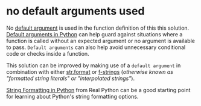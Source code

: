 # no default arguments used

No [default argument][default argument] is used in the function definition of this this solution.
[Default arguments in Python][default arguments in python] can help guard against situations where a function is called without an expected argument or no argument is available to pass.
`Default arguments` can also help avoid unnecessary conditional code or checks inside a function.

This solution can be improved by making use of a `default argument` in combination with either [str.format][str.format] or [f-strings][f-strings] (_otherwise known as "formatted string literals" or "interpolated strings"_).

[String Formatting in Python][string formatting in python] from Real Python can be a good starting point for learning about Python's string formatting options.

[default argument]: https://en.wikipedia.org/wiki/Default_argument
[default arguments in python]: https://blog.finxter.com/python-default-arguments/
[str.format]: https://docs.python.org/3/library/stdtypes.html#str.format
[f-strings]: https://docs.python.org/3/reference/lexical_analysis.html#formatted-string-literals
[string formatting in python]: https://realpython.com/python-string-formatting/